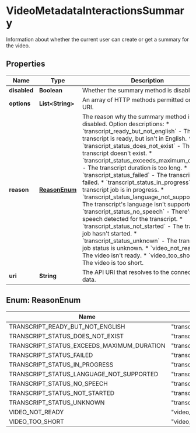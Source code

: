 

# VideoMetadataInteractionsSummary

Information about whether the current user can create or get a summary for the video.

## Properties

| Name | Type | Description | Notes |
|------------ | ------------- | ------------- | -------------|
|**disabled** | **Boolean** | Whether the summary method is disabled. |  |
|**options** | **List&lt;String&gt;** | An array of HTTP methods permitted on this URI. |  |
|**reason** | [**ReasonEnum**](#ReasonEnum) | The reason why the summary method is disabled.  Option descriptions:  * &#x60;transcript_ready_but_not_english&#x60; - The transcript is ready, but isn&#39;t in English.  * &#x60;transcript_status_does_not_exist&#x60; - The transcript doesn&#39;t exist.  * &#x60;transcript_status_exceeds_maximum_duration&#x60; - The transcript duration is too long.  * &#x60;transcript_status_failed&#x60; - The transcript job failed.  * &#x60;transcript_status_in_progress&#x60; - The transcript job is in progress.  * &#x60;transcript_status_language_not_supported&#x60; - The transcript&#39;s language isn&#39;t supported.  * &#x60;transcript_status_no_speech&#x60; - There&#39;s no speech detected for the transcript.  * &#x60;transcript_status_not_started&#x60; - The transcript job hasn&#39;t started.  * &#x60;transcript_status_unknown&#x60; - The transcript job status is unknown.  * &#x60;video_not_ready&#x60; - The video isn&#39;t ready.  * &#x60;video_too_short&#x60; - The video is too short.  |  |
|**uri** | **String** | The API URI that resolves to the connection data. |  |



## Enum: ReasonEnum

| Name | Value |
|---- | -----|
| TRANSCRIPT_READY_BUT_NOT_ENGLISH | &quot;transcript_ready_but_not_english&quot; |
| TRANSCRIPT_STATUS_DOES_NOT_EXIST | &quot;transcript_status_does_not_exist&quot; |
| TRANSCRIPT_STATUS_EXCEEDS_MAXIMUM_DURATION | &quot;transcript_status_exceeds_maximum_duration&quot; |
| TRANSCRIPT_STATUS_FAILED | &quot;transcript_status_failed&quot; |
| TRANSCRIPT_STATUS_IN_PROGRESS | &quot;transcript_status_in_progress&quot; |
| TRANSCRIPT_STATUS_LANGUAGE_NOT_SUPPORTED | &quot;transcript_status_language_not_supported&quot; |
| TRANSCRIPT_STATUS_NO_SPEECH | &quot;transcript_status_no_speech&quot; |
| TRANSCRIPT_STATUS_NOT_STARTED | &quot;transcript_status_not_started&quot; |
| TRANSCRIPT_STATUS_UNKNOWN | &quot;transcript_status_unknown&quot; |
| VIDEO_NOT_READY | &quot;video_not_ready&quot; |
| VIDEO_TOO_SHORT | &quot;video_too_short&quot; |



